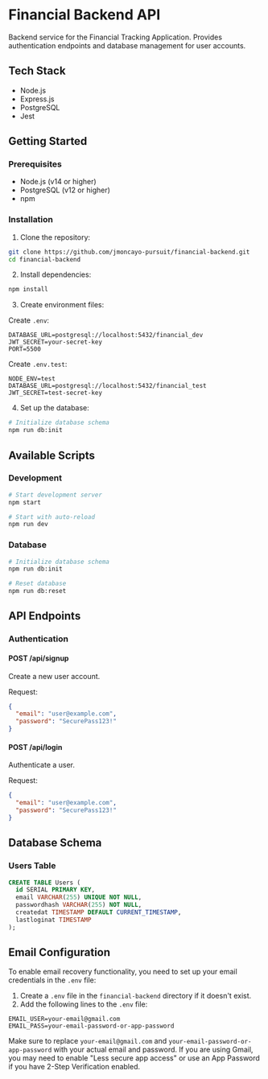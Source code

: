 # Financial Backend API

Backend service for the Financial Tracking Application. Provides authentication endpoints and database management for user accounts.

## Tech Stack

- Node.js
- Express.js
- PostgreSQL
- Jest

## Getting Started

### Prerequisites

- Node.js (v14 or higher)
- PostgreSQL (v12 or higher)
- npm

### Installation

1. Clone the repository:

```bash
git clone https://github.com/jmoncayo-pursuit/financial-backend.git
cd financial-backend
```

2. Install dependencies:

```bash
npm install
```

3. Create environment files:

Create `.env`:

```env
DATABASE_URL=postgresql://localhost:5432/financial_dev
JWT_SECRET=your-secret-key
PORT=5500
```

Create `.env.test`:

```env
NODE_ENV=test
DATABASE_URL=postgresql://localhost:5432/financial_test
JWT_SECRET=test-secret-key
```

4. Set up the database:

```bash
# Initialize database schema
npm run db:init
```

## Available Scripts

### Development

```bash
# Start development server
npm start

# Start with auto-reload
npm run dev
```

### Database

```bash
# Initialize database schema
npm run db:init

# Reset database
npm run db:reset
```

## API Endpoints

### Authentication

#### POST /api/signup

Create a new user account.

Request:

```json
{
  "email": "user@example.com",
  "password": "SecurePass123!"
}
```

#### POST /api/login

Authenticate a user.

Request:

```json
{
  "email": "user@example.com",
  "password": "SecurePass123!"
}
```

## Database Schema

### Users Table

```sql
CREATE TABLE Users (
  id SERIAL PRIMARY KEY,
  email VARCHAR(255) UNIQUE NOT NULL,
  passwordhash VARCHAR(255) NOT NULL,
  createdat TIMESTAMP DEFAULT CURRENT_TIMESTAMP,
  lastloginat TIMESTAMP
);
```

## Email Configuration

To enable email recovery functionality, you need to set up your email credentials in the `.env` file:

1. Create a `.env` file in the `financial-backend` directory if it doesn't exist.
2. Add the following lines to the `.env` file:

```env
EMAIL_USER=your-email@gmail.com
EMAIL_PASS=your-email-password-or-app-password
```


Make sure to replace `your-email@gmail.com` and `your-email-password-or-app-password` with your actual email and password. If you are using Gmail, you may need to enable "Less secure app access" or use an App Password if you have 2-Step Verification enabled.


